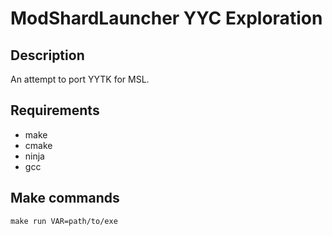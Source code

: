 # ModShardLauncher YYC Exploration

## Description

An attempt to port YYTK for MSL.

## Requirements

- make
- cmake
- ninja
- gcc

## Make commands

`make run VAR=path/to/exe`
